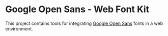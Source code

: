 # Google Open Sans - Web Font Kit

This project contains tools for integrating [Google Open Sans](https://github.com/google/fonts/tree/master/apache/opensans) fonts in a web environment.